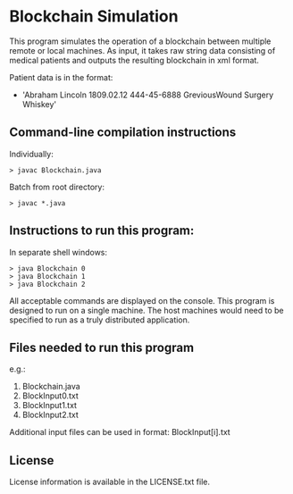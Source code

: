# Blockchain Simulation
This program simulates the operation of a blockchain between multiple remote or local machines. As input, it takes raw string data consisting of medical patients and outputs the resulting blockchain in xml format.

Patient data is in the format:
 - 'Abraham Lincoln 1809.02.12 444-45-6888 GreviousWound Surgery Whiskey'

## Command-line compilation instructions
 Individually:
```
> javac Blockchain.java
```

Batch from root directory:

```
> javac *.java
```

## Instructions to run this program:
 In separate shell windows:
 ```
 > java Blockchain 0
 > java Blockchain 1
 > java Blockchain 2
 ```

 All acceptable commands are displayed on the console. This program is designed to run on a single machine. The host machines would need to be specified to run as a truly distributed application.

 ## Files needed to run this program
 e.g.:
1. Blockchain.java
2. BlockInput0.txt
3. BlockInput1.txt
4. BlockInput2.txt

Additional input files can be used in format: BlockInput[i].txt

## License
License information is available in the LICENSE.txt file.

